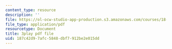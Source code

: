```yaml
---
content_type: resource
description: ''
file: https://ol-ocw-studio-app-production.s3.amazonaws.com/courses/18-650-statistics-for-applications-fall-2016/187c42d97afc5848dbf7912be2e015dd_TSkDZbGS94k.pdf
file_type: application/pdf
resourcetype: Document
title: 3play pdf file
uid: 187c42d9-7afc-5848-dbf7-912be2e015dd
---
```

